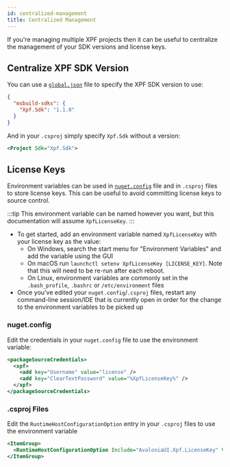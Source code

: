 ```yaml
---
id: centralized-management
title: Centralized Management
---
```


If you're managing multiple XPF projects then it can be useful to centralize the management of your SDK versions and license keys.

## Centralize XPF SDK Version

You can use a [`global.json`](https://learn.microsoft.com/en-us/dotnet/core/tools/global-json) file to specify the XPF SDK version to use:

```json title=global.json
{
  "msbuild-sdks": {
    "Xpf.Sdk": "1.1.0"
  }
}
```

And in your `.csproj` simply specify `Xpf.Sdk` without a version:

```xml
<Project Sdk="Xpf.Sdk">
```

## License Keys

Environment variables can be used in [`nuget.config`](https://learn.microsoft.com/en-us/nuget/consume-packages/consuming-packages-authenticated-feeds#credentials-in-nugetconfig-files) file and in `.csproj` files to store license keys. This can be useful to avoid committing license keys to source control.

:::tip
This environment variable can be named however you want, but this documentation will assume `XpfLicenseKey`.
:::

- To get started, add an environment variable named `XpfLicenseKey` with your license key as the value:
  - On Windows, search the start menu for "Environment Variables" and add the variable using the GUI
  - On macOS run `launchctl setenv XpfLicenseKey [LICENSE_KEY]`. Note that this will need to be re-run after each reboot.
  - On Linux, environment variables are commonly set in the `.bash_profile`, `.bashrc` or `/etc/environment` files
- Once you've edited your `nuget.config`/`.csproj` files, restart any command-line session/IDE that is currently open in order for the change to the environment variables to be picked up

### nuget.config

Edit the credentials in your `nuget.config` file to use the environment variable:

```xml
<packageSourceCredentials>
  <xpf>
    <add key="Username" value="license" />
    <add key="ClearTextPassword" value="%XpfLicenseKey%" />
  </xpf>
</packageSourceCredentials>
```

### .csproj Files

Edit the `RuntimeHostConfigurationOption` entry in your `.csproj` files to use the environment variable

```xml
<ItemGroup>
  <RuntimeHostConfigurationOption Include="AvaloniaUI.Xpf.LicenseKey" Value="$(XpfLicenseKey)" />
</ItemGroup>  
```